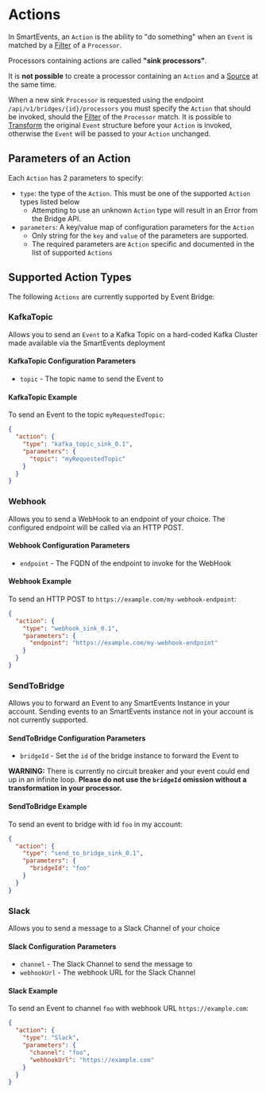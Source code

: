 # Actions

In SmartEvents, an `Action` is the ability to "do something" when an `Event` is matched by a [Filter](FILTERS.md) of a `Processor`.

Processors containing actions are called **"sink processors"**.

It is **not possible** to create a processor containing an `Action` and a [Source](SOURCES.md) at the same time.

When a new sink `Processor` is requested using the endpoint `/api/v1/bridges/{id}/processors` you must specify the `Action` that should be invoked, should the [Filter](FILTERS.md) of the `Processor` match.
It is possible to [Transform](TRANSFORMATIONS.md) the original `Event` structure before your `Action` is invoked, otherwise the `Event` will be passed to your `Action` unchanged.

## Parameters of an Action

Each `Action` has 2 parameters to specify:
- `type`: the type of the `Action`. This must be one of the supported `Action` types listed below
  - Attempting to use an unknown `Action` type will result in an Error from the Bridge API.
- `parameters`: A key/value map of configuration parameters for the `Action`
  - Only string for the `key` and `value` of the parameters are supported.
  - The required parameters are `Action` specific and documented in the list of supported `Actions`

## Supported Action Types

The following `Actions` are currently supported by Event Bridge:

### KafkaTopic

Allows you to send an `Event` to a Kafka Topic on a hard-coded Kafka Cluster made available via the SmartEvents deployment

#### KafkaTopic Configuration Parameters

* `topic` - The topic name to send the Event to

#### KafkaTopic Example

To send an Event to the topic `myRequestedTopic`:

```json
{
  "action": {
    "type": "kafka_topic_sink_0.1",
    "parameters": {
      "topic": "myRequestedTopic"
    }
  }
}
```

### Webhook

Allows you to send a WebHook to an endpoint of your choice. The configured endpoint will be called via an HTTP POST.

#### Webhook Configuration Parameters

- `endpoint` - The FQDN of the endpoint to invoke for the WebHook

#### Webhook Example

To send an HTTP POST to `https://example.com/my-webhook-endpoint`:

```json
{
  "action": {
    "type": "webhook_sink_0.1",
    "parameters": {
      "endpoint": "https://example.com/my-webhook-endpoint"
    }
  }
}
```

### SendToBridge

Allows you to forward an Event to any SmartEvents Instance in your account. Sending events to an SmartEvents instance not in your
account is not currently supported.

#### SendToBridge Configuration Parameters

- `bridgeId` - Set the `id` of the bridge instance to forward the Event to 

**WARNING:** There is currently no circuit breaker and your event could end up in an infinite loop.
**Please do not use the `bridgeId` omission without a transformation in your processor.**

#### SendToBridge Example

To send an event to bridge with id `foo` in my account:

```json
{
  "action": {
    "type": "send_to_bridge_sink_0.1",
    "parameters": {
      "bridgeId": "foo"
    }
  }
}
```

### Slack

Allows you to send a message to a Slack Channel of your choice

#### Slack Configuration Parameters

- `channel` - The Slack Channel to send the message to
- `webhookUrl` - The webhook URL for the Slack Channel

#### Slack Example

To send an Event to channel `foo` with webhook URL `https://example.com`:

```json
{
  "action": {
    "type": "Slack",
    "parameters": {
      "channel": "foo",
      "webhookUrl": "https://example.com"
    }
  }
}
```
